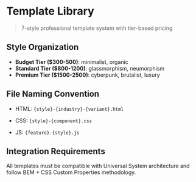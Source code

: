 # Template Library
> 7-style professional template system with tier-based pricing

## Style Organization
- **Budget Tier ($300-500)**: minimalist, organic
- **Standard Tier ($800-1200)**: glassmorphism, neumorphism  
- **Premium Tier ($1500-2500)**: cyberpunk, brutalist, luxury


## File Naming Convention
- HTML: `{style}-{industry}-{variant}.html`
- CSS: `{style}-{component}.css`

- JS: `{feature}-{style}.js`

## Integration Requirements
All templates must be compatible with Universal System architecture and follow BEM + CSS Custom Properties methodology.
